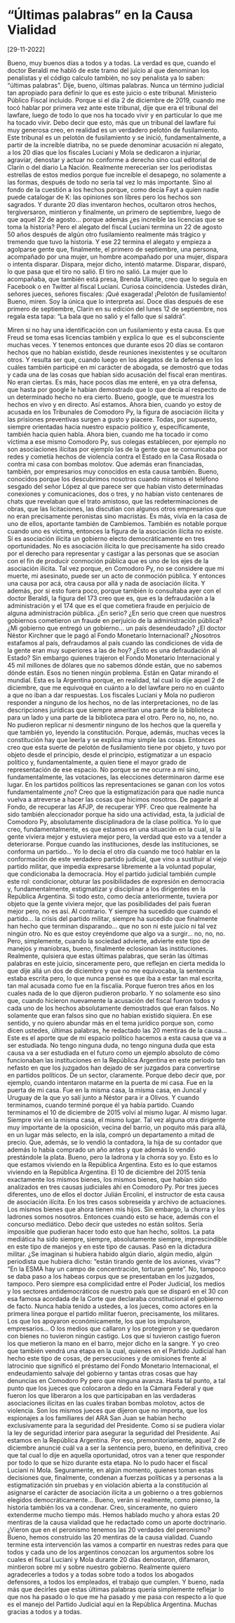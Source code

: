 # “Últimas palabras” en la Causa Vialidad


[29-11-2022]

Bueno, muy buenos días a todos y a todas. La verdad es que, cuando el doctor Beraldi me habló de este tramo del juicio al que denominan los penalistas y el código calculo también, no soy penalista ya lo saben: “últimas palabras”. Dije, bueno, últimas palabras. Nunca un término judicial tan apropiado para definir lo que es este juicio o este tribunal. Ministerio Público Fiscal incluido. Porque si el día 2 de diciembre de 2019, cuando me tocó hablar por primera vez ante este tribunal, dije que era el tribunal del lawfare, luego de todo lo que nos ha tocado vivir y en particular lo que me ha tocado vivir. Debo decir que esto, más que un tribunal del lawfare fui muy generosa creo, en realidad es un verdadero pelotón de fusilamiento. Este tribunal es un pelotón de fusilamiento y se inició, fundamentalmente, a partir de la increíble diatriba, no se puede denominar acusación ni alegato, a los 20 días que los fiscales Luciani y Mola se dedicaron a injuriar, agraviar, denostar y actuar no conforme a derecho sino cual editorial de Clarín o del diario La Nación. Realmente merecerían ser los periodistas estrellas de estos medios porque fue increíble el desapego, no solamente a las formas, después de todo no sería tal vez lo más importante. Sino al fondo de la cuestión a los hechos porque, como decía Fayt a quien nadie puede catalogar de K: las opiniones son libres pero los hechos son sagrados. Y durante 20 días inventaron hechos, ocultaron otros hechos, tergiversaron, mintieron y finalmente, un primero de septiembre, luego de que aquel 22 de agosto… porque además ¿es increíble las licencias que se toma la historia? Pero el alegato del fiscal Luciani termina un 22 de agosto 50 años después de algún otro fusilamiento realmente más trágico y tremendo que tuvo la historia.
Y ese 22 termina el alegato y empieza a agolparse gente que, finalmente, el primero de septiembre, una persona, acompañado por una mujer, un hombre acompañado por una mujer, dispara o intenta disparar. Dispara, mejor dicho, intentó matarme. Disparar, disparó, lo que pasa que el tiro no salió. El tiro no salió. La mujer que lo acompañaba, que también está presa, Brenda Uliarte, creo que lo seguía en Facebook o en Twitter al fiscal Luciani. Curiosa coincidencia. Ustedes dirán, señores jueces, señores fiscales: ¡Qué exagerada! ¡Pelotón de fusilamiento! Bueno, miren. Soy la única que lo interpreta así. Doce días después de ese primero de septiembre, Clarín en su edición del lunes 12 de septiembre, nos regala esta tapa: “La bala que no salió y el fallo que sí saldrá”.

Miren si no hay una identificación con un fusilamiento y esta causa. Es que Freud se toma esas licencias también y explica lo que  es el subconsciente muchas veces. Y tenemos entonces que durante esos 20 días se contaron hechos que no habían existido, desde reuniones inexistentes y se ocultaron otros. Y resulta ser que, cuando luego en los alegatos de la defensa en los cuáles también participé en mi carácter de abogada, se demostró que todas y cada una de las cosas que habían sido acusación del fiscal eran mentiras. No eran ciertas. Es más, hace pocos días me enteré, en ya otra defensa, que hasta por google le habían demostrado que lo que decía al respecto de un determinado hecho no era cierto. Bueno, google, que te muestra los hechos en vivo y en directo. Así estamos.
Ahora bien, cuando yo estoy de acusada en los Tribunales de Comodoro Py, la figura de asociación ilícita y las prisiones preventivas surgen a gusto y piacere. Todas, por supuesto, siempre orientadas hacia nuestro espacio político y, específicamente, también hacia quien habla. Ahora bien, cuando me ha tocado ir como víctima a ese mismo Comodoro Py, sus colegas establecen, por ejemplo no son asociaciones ilícitas por ejemplo las de la gente que se comunicaba por redes y cometía hechos de violencia contra el Estado en la Casa Rosada o contra mi casa con bombas molotov. Que además eran financiadas, también, por empresarios muy conocidos en esta causa también. Bueno, conocidos porque los descubrimos nosotros cuando miramos el teléfono sesgado del señor López al que parece ser que habían visto determinadas conexiones y comunicaciones, dos o tres, y no habían visto centenares de chats que revelaban que el trato amistoso, que las redeterminaciones de obras, que las licitaciones, las discutían con algunos otros empresarios que no eran precisamente peronistas sino macristas. Es más, vivía en la casa de uno de ellos, aportante también de Cambiemos.
También es notable porque cuando uno es víctima, entonces la figura de la asociación ilícita no existe. Sí es asociación ilícita un gobierno electo democráticamente en tres oportunidades. No es asociación ilícita lo que precisamente ha sido creado por el derecho para representar y castigar a las personas que se asocian con el fin de producir conmoción pública que es uno de los ejes de la asociación ilícita. Tal vez porque, en Comodoro Py, no se considere que mi muerte, mi asesinato, puede ser un acto de conmoción pública. Y entonces una causa por acá, otra causa por allá y nada de asociación ilícita.
Y además, por si esto fuera poco, porque también lo consultaba ayer con el doctor Beraldi, la figura del 173 creo que es, que es la defraudación a la administración y el 174 que es el que cometiera fraude en perjuicio de alguna administración pública. ¿En serio? ¿En serio que creen que nuestros gobiernos cometieron un fraude en perjuicio de la administración pública? ¿Mi gobierno que entregó un gobierno… un país desendeudado? ¿El doctor Néstor Kirchner que le pagó al Fondo Monetario Internacional? ¿Nosotros estafamos al país, defraudamos al país cuando las condiciones de vida de la gente eran muy superiores a las de hoy? ¿Esto es una defraudación al Estado? Sin embargo quienes trajeron el Fondo Monetario Internacional y 45 mil millones de dólares que no sabemos dónde están, que no sabemos dónde están. Esos no tienen ningún problema. Están en Qatar mirando el mundial.
Esta es la Argentina porque, en realidad, tal cual lo dije aquel 2 de diciembre, que me equivoqué en cuánto a lo del lawfare pero no en cuánto a que no iban a dar respuestas. Los fiscales Luciani y Mola no pudieron responder a ninguno de los hechos, no de las interpretaciones, no de las descripciones jurídicas que siempre ameritan una parte de la biblioteca para un lado y una parte de la biblioteca para el otro. Pero no, no, no, no. No pudieron replicar ni desmentir ninguno de los hechos que la querella y que también yo, leyendo la constitución. Porque, además, muchas veces la constitución hay que leerla y se explica muy simple las cosas. Entonces creo que esta suerte de pelotón de fusilamiento tiene por objeto, y tuvo por objeto desde el principio, desde el principio, estigmatizar a un espacio político y, fundamentalmente, a quien tiene el mayor grado de representación de ese espacio. No porque se me ocurre a mí sino, fundamentalmente, las votaciones, las elecciones determinaron darme ese lugar. En los partidos políticos las representaciones se ganan con los votos fundamentalmente ¿no? Creo que la estigmatización para que nadie nunca vuelva a atreverse a hacer las cosas que hicimos nosotros. De pagarle al Fondo, de recuperar las AFJP, de recuperar YPF. Creo que realmente ha sido también aleccionador porque ha sido una actividad, esta, la judicial de Comodoro Py, absolutamente disciplinadora de la clase política.
Yo lo que creo, fundamentalmente, es que estamos en una situación en la cual, si la gente viviera mejor y estuviera mejor pero, la verdad que esto va a tender a deteriorarse. Porque cuando las instituciones, desde las instituciones, se conforma un partido… Yo lo decía el otro día cuando me tocó hablar en la conformación de este verdadero partido judicial, que vino a sustituir al viejo partido militar, que impedía expresarse libremente a la voluntad popular, que condicionaba la democracia. Hoy el partido judicial también cumple este rol: condicionar, obturar las posibilidades de expresión en democracia y, fundamentalmente, estigmatizar y disciplinar a los dirigentes en la República Argentina.
Si todo esto, como decía anteriormente, tuviera por objeto que la gente viviera mejor, que las posibilidades del país fueran mejor pero, no es así. Al contrario. Y siempre ha sucedido que cuando el partido… la crisis del partido militar, siempre ha sucedido que finalmente han hecho que terminan disparando… que no son ni este juicio ni tal vez ningún otro. No es que estoy creyéndome que algo va a surgir… no, no, no. Pero, simplemente, cuando la sociedad advierte, advierte este tipo de manejos y maniobras, bueno, finalmente eclosionan las instituciones.
Realmente, quisiera que estas últimas palabras, que serán las últimas palabras en este juicio, sinceramente pero, que reflejan en cierta medida lo que dije allá un dos de diciembre y que no me equivocaba, la sentencia estaba escrita pero, lo que nunca pensé es que iba a estar tan mal escrita, tan mal acusada como fue en la fiscalía. Porque fueron tres años en los cuales nada de lo que dijeron pudieron probarlo. Y no solamente eso sino que, cuando hicieron nuevamente la acusación del fiscal fueron todos y cada uno de los hechos absolutamente demostrados que eran falsos. No solamente que eran falsos sino que no habían existido siquiera. En ese sentido, y no quiero abundar más en el tema jurídico porque son, como dicen ustedes, últimas palabras, he redactado las 20 mentiras de la causa… Este es el aporte que de mi espacio político hacemos a esta causa que va a ser estudiada. No tengo ninguna duda, no tengo ninguna duda que esta causa va a ser estudiada en el futuro como un ejemplo absoluto de cómo funcionaban las instituciones en la República Argentina en este periodo tan nefasto en que los juzgados han dejado de ser juzgados para convertirse en partidos políticos. De un sector, claramente. Porque debo decir que, por ejemplo, cuando intentaron matarme en la puerta de mi casa. Fue en la puerta de mi casa. Fue en la misma casa, la misma casa, en Juncal y Uruguay de la que yo salí junto a Néstor para ir a Olivos. Y cuando terminamos, cuando terminé porque él ya había partido. Cuando terminamos el 10 de diciembre de 2015 volví al mismo lugar. Al mismo lugar. Siempre viví en la misma casa, el mismo lugar. Tal vez alguna otra dirigente muy importante de la oposición, vecina del barrio, un poquito más para allá, en un lugar más selecto, en la isla, compró un departamento a mitad de precio. Que, además, se lo vendió la contadora, la hija de su contador que además lo había comprado un año antes y que además lo vendió prestándole la plata. Bueno, pero la ladrona y la chorra soy yo. Esto es lo que estamos viviendo en la República Argentina. Esto es lo que estamos viviendo en la República Argentina.
El 10 de diciembre del 2015 tenía exactamente los mismos bienes, los mismos bienes, que habían sido analizados en tres causas judiciales ahí en Comodoro Py. Por tres jueces diferentes, uno de ellos el doctor Julián Ercolini, el instructor de esta causa de asociación ilícita. En los tres casos sobreseída y archivo de actuaciones. Los mismos bienes que ahora tienen mis hijos. Sin embargo, la chorra y los ladrones somos nosotros.
Entonces cuando esto se hace, además con el concurso mediático. Debo decir que ustedes no están solitos. Sería imposible que pudieran hacer todo esto que han hecho, solitos. La pata mediática ha sido siempre, siempre, absolutamente siempre, imprescindible en este tipo de manejos y en este tipo de causas. Pasó en la dictadura militar. ¿Se imaginan si hubiera habido algún diario, algún medio, algún periodista que hubiera dicho: “están tirando gente de los aviones, vivas”? “En la ESMA hay un campo de concentración, torturan gente”. No, tampoco se daba paso a los habeas corpus que se presentaban en los juzgados, tampoco. Pero siempre esa complicidad entre el Poder Judicial, los medios y los sectores antidemocráticos de nuestro país que se disparó en el 30 con esa famosa acordada de la Corte que declaraba constitucional el gobierno de facto. Nunca había tenido a ustedes, a los jueces, como actores en la primera línea porque el partido militar fueron, precisamente, los militares. Los que los apoyaron económicamente, los que los impulsaron, empresarios… O los medios que callaron y los protegieron y se quedaron con bienes no tuvieron ningún castigo. Los que sí tuvieron castigo fueron los que metieron la mano en el barro, mejor dicho en la sangre. Y yo creo que también vendrá una etapa en la cual, quienes en el Partido Judicial han hecho este tipo de cosas, de persecuciones y de omisiones frente al latrocinio que significó el préstamo del Fondo Monetario Internacional, el endeudamiento salvaje del gobierno y tantas otras cosas que hay denuncias en Comodoro Py pero que ninguna avanza. Hasta tal punto, a tal punto que los jueces que colocaron a dedo en la Cámara Federal y que fueron los que liberaron a los que participaban en las verdaderas asociaciones ilícitas en las cuales tiraban bombas molotov, actos de violencia. Son los mismos jueces que dijeron que no importa, que los espionajes a los familiares del ARA San Juan se habían hecho exclusivamente para la seguridad del Presidente. Como si se pudiera violar la ley de seguridad interior para asegurar la seguridad del Presidente.
Así estamos en la República Argentina. Por eso, premonitoriamente, aquel 2 de diciembre anuncié cuál va a ser la sentencia pero, bueno, en definitiva, creo que tal cual lo dije en aquella oportunidad, otros van a tener que responder por todo lo que se hizo durante esta etapa. No lo pudo hacer el fiscal Luciani ni Mola. Seguramente, en algún momento, quienes toman estas decisiones que, finalmente, condenan a fuerzas políticas y a personas a la estigmatización sin pruebas y en violación abierta a la constitución al asignarse el carácter de asociación ilícita a un gobierno o a tres gobiernos elegidos democráticamente… Bueno, verán si realmente, como pienso, la historia también los va a condenar.
Creo, sinceramente, no quiero extenderme mucho tiempo más. Hemos hablado mucho y ahora estas 20 mentiras de la causa vialidad que he redactado como un aporte doctrinario. ¿Vieron que en el peronismo tenemos las 20 verdades del peronismo? Bueno, hemos construido las 20 mentiras de la causa vialidad. Cuando termine esta intervención las vamos a compartir en nuestras redes para que todos y cada uno de los argentinos conozcan los argumentos sobre los cuales el fiscal Luciani y Mola durante 20 días denostaron, difamaron, mintieron sobre mí y sobre nuestro gobierno.
Realmente quiero agradecerles a todos y a todas sobre todo a todos los abogados defensores, a todos los empleados, el trabajo que cumplen. Y bueno, nada más que decirles que estas últimas palabras quería simplemente reflejar lo que nos ha pasado o lo que me ha pasado y me pasa con respecto a lo que es el manejo del Partido Judicial aquí en la República Argentina. Muchas gracias a todos y a todas.
